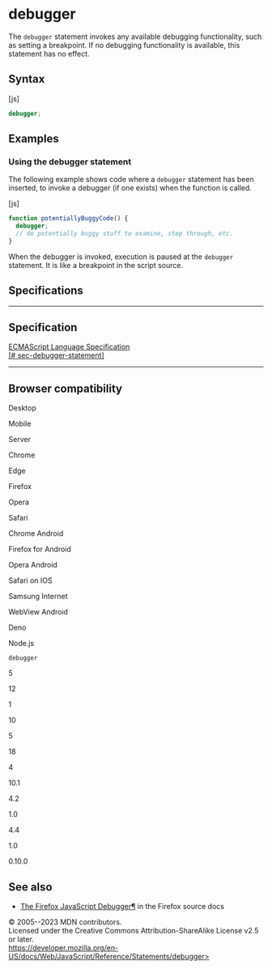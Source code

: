 debugger
========

 
The `debugger` statement invokes any available debugging functionality,
such as setting a breakpoint. If no debugging functionality is
available, this statement has no effect.


 
Syntax
------

 
 
 
[js]


```js
debugger;
```




 
Examples
--------


 
### Using the debugger statement 

 
The following example shows code where a `debugger` statement has been
inserted, to invoke a debugger (if one exists) when the function is
called.

 
 
[js]


```js
function potentiallyBuggyCode() {
  debugger;
  // do potentially buggy stuff to examine, step through, etc.
}
```


When the debugger is invoked, execution is paused at the `debugger`
statement. It is like a breakpoint in the script source.





Specifications
--------------

 
  -------------------------------------------------------------------------------------------------------------------------------------------------
  Specification
  -------------------------------------------------------------------------------------------------------------------------------------------------
  [ECMAScript Language Specification\
  [\#
  sec-debugger-statement]](https://tc39.es/ecma262/multipage/ecmascript-language-statements-and-declarations.html#sec-debugger-statement)

  -------------------------------------------------------------------------------------------------------------------------------------------------


Browser compatibility 
---------------------

 


Desktop

Mobile

Server

Chrome

Edge

Firefox

Opera

Safari

Chrome Android

Firefox for Android

Opera Android

Safari on IOS

Samsung Internet

WebView Android

Deno

Node.js

`debugger`

5

12

1

10

5

18

4

10.1

4.2

1.0

4.4

1.0

0.10.0

 
See also 
--------

 
-   [The Firefox JavaScript
    Debugger¶](https://firefox-source-docs.mozilla.org/devtools-user/debugger/index.html)
    in the Firefox source docs



 
© 2005--2023 MDN contributors.\
Licensed under the Creative Commons Attribution-ShareAlike License v2.5
or later.\
https://developer.mozilla.org/en-US/docs/Web/JavaScript/Reference/Statements/debugger>

